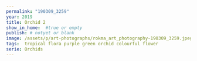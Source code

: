 ```yaml
---
permalink: "190309_3259"
year: 2019
title: Orchid 2
show_in_home:  #true or empty
publish: # notyet or blank
image: /assets/p/art-photographs/rokma_art_photography-190309_3259.jpeg
tags:  tropical flora purple green orchid colourful flower
serie: Orchids
---
```

